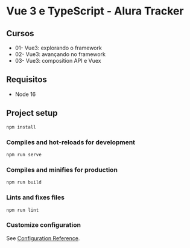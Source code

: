 # Vue 3 e TypeScript - Alura Tracker

## Cursos

* 01- Vue3: explorando o framework
* 02- Vue3: avançando no framework
* 03- Vue3: composition API e Vuex

## Requisitos
* Node 16

## Project setup
```
npm install
```

### Compiles and hot-reloads for development
```
npm run serve
```

### Compiles and minifies for production
```
npm run build
```

### Lints and fixes files
```
npm run lint
```

### Customize configuration
See [Configuration Reference](https://cli.vuejs.org/config/).
